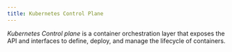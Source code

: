 ```yaml
---
title: Kubernetes Control Plane
---
```


*Kubernetes Control plane* is a container orchestration layer that exposes the API and interfaces to define, deploy, and manage the lifecycle of containers.